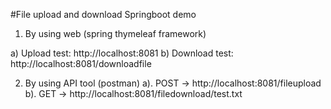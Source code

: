 #File upload and download Springboot demo
1) By using web (spring thymeleaf framework)

a) Upload test:   http://localhost:8081
b) Download test: http://localhost:8081/downloadfile

2) By using API tool (postman)
a). POST -> http://localhost:8081/fileupload 
b). GET  -> http://localhost:8081/filedownload/test.txt